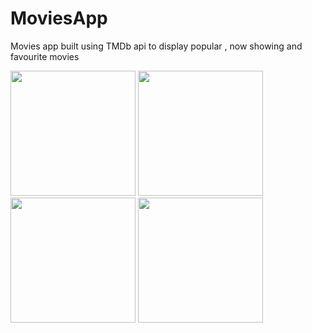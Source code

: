 # MoviesApp
Movies app built using TMDb api to display popular , now showing and favourite movies 

<img src="https://user-images.githubusercontent.com/29475761/37175429-8cd9e53a-233f-11e8-8a22-8b07b32efbd5.png" width="200"> <img src="https://user-images.githubusercontent.com/29475761/37175430-8d161b7c-233f-11e8-873f-779d4cd059a0.png" width="200"> <img src="https://user-images.githubusercontent.com/29475761/37175431-8d4ba1ac-233f-11e8-872f-e948de25e88a.png" width="200"> <img src="https://user-images.githubusercontent.com/29475761/37175432-8d82d15e-233f-11e8-8e5f-f347b175c1e5.png" width="200">

